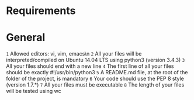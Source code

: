 # Requirements
# General
`1` Allowed editors: vi, vim, emacs\n
`2` All your files will be interpreted/compiled on Ubuntu 14.04 LTS using python3 (version 3.4.3)
`3` All your files should end with a new line
`4` The first line of all your files should be exactly #!/usr/bin/python3
`5` A README.md file, at the root of the folder of the project, is mandatory
`6` Your code should use the PEP 8 style (version 1.7.*)
`7` All your files must be executable
`8` The length of your files will be tested using wc